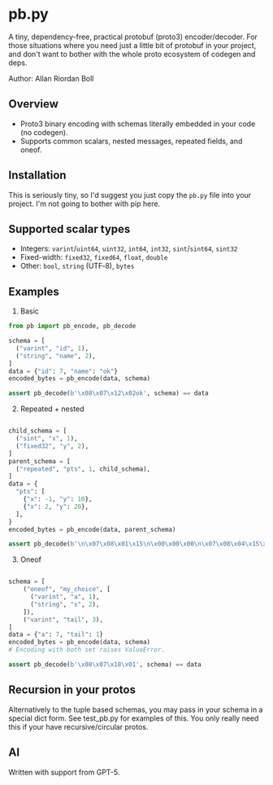 # pb.py

A tiny, dependency-free, practical protobuf (proto3) encoder/decoder. For those situations where you need just a little bit of protobuf in your project, and don't want to bother with the whole proto ecosystem of codegen and deps.

Author: Allan Riordan Boll

## Overview

- Proto3 binary encoding with schemas literally embedded in your code (no codegen).
- Supports common scalars, nested messages, repeated fields, and oneof.


## Installation

This is seriously tiny, so I'd suggest you just copy the `pb.py` file into your project. I'm not going to bother with pip here.


## Supported scalar types

- Integers: `varint`/`uint64`, `uint32`, `int64`, `int32`, `sint`/`sint64`, `sint32`
- Fixed-width: `fixed32`, `fixed64`, `float`, `double`
- Other: `bool`, `string` (UTF‑8), `bytes`


## Examples

1) Basic

```python
from pb import pb_encode, pb_decode

schema = [
  ("varint", "id", 1),
  ("string", "name", 2),
]
data = {"id": 7, "name": "ok"}
encoded_bytes = pb_encode(data, schema)

assert pb_decode(b'\x08\x07\x12\x02ok', schema) == data
```

2) Repeated + nested

```python

child_schema = [
  ("sint", "x", 1),
  ("fixed32", "y", 2),
]
parent_schema = [
  ("repeated", "pts", 1, child_schema),
]
data = {
  "pts": [
    {"x": -1, "y": 10},
    {"x": 2, "y": 20},
  ],
}
encoded_bytes = pb_encode(data, parent_schema)

assert pb_decode(b'\n\x07\x08\x01\x15\n\x00\x00\x00\n\x07\x08\x04\x15\x14\x00\x00\x00', parent_schema) == data
```

3) Oneof

```python

schema = [
    ("oneof", "my_choice", [
      ("varint", "a", 1),
      ("string", "s", 2),
    ]),
    ("varint", "tail", 3),
]
data = {"a": 7, "tail": 1}
encoded_bytes = pb_encode(data, schema)
# Encoding with both set raises ValueError.

assert pb_decode(b'\x08\x07\x18\x01', schema) == data
```


## Recursion in your protos

Alternatively to the tuple based schemas, you may pass in your schema in a
special dict form. See test_pb.py for examples of this. You only really need
this if your have recursive/circular protos.


## AI

Written with support from GPT-5.
